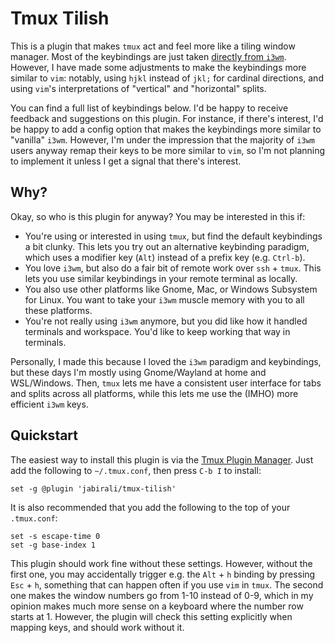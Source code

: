 # Tmux Tilish

This is a plugin that makes `tmux` act and feel more like a tiling window
manager. Most of the keybindings are just taken [directly from `i3wm`][1].
However, I have made some adjustments to make the keybindings more similar
to `vim`: notably, using `hjkl` instead of `jkl;` for cardinal directions,
and using `vim`'s interpretations of "vertical" and "horizontal" splits.

You can find a full list of keybindings below. I'd be happy to receive 
feedback and suggestions on this plugin. For instance, if there's interest,
I'd be happy to add a config option that makes the keybindings more similar
to "vanilla" `i3wm`. However, I'm under the impression that the majority of
`i3wm` users anyway remap their keys to be more similar to `vim`, so I'm
not planning to implement it unless I get a signal that there's interest.

[1]: https://i3wm.org/docs/refcard.html

## Why?

Okay, so who is this plugin for anyway? You may be interested in this if:

- You're using or interested in using `tmux`, but find the default keybindings
  a bit clunky. This lets you try out an alternative keybinding paradigm, 
  which uses a modifier key (`Alt`) instead of a prefix key (e.g. `Ctrl-b`).
- You love `i3wm`, but also do a fair bit of remote work over `ssh` + `tmux`.
  This lets you use similar keybindings in your remote terminal as locally.
- You also use other platforms like Gnome, Mac, or Windows Subsystem for Linux.
  You want to take your `i3wm` muscle memory with you to all these platforms.
- You're not really using `i3wm` anymore, but you did like how it handled
  terminals and workspace. You'd like to keep working that way in terminals.

Personally, I made this because I loved the `i3wm` paradigm and keybindings,
but these days I'm mostly using Gnome/Wayland at home and WSL/Windows. Then,
`tmux` lets me have a consistent user interface for tabs and splits across
all platforms, while this lets me use the (IMHO) more efficient `i3wm` keys.

## Quickstart

The easiest way to install this plugin is via the [Tmux Plugin Manager][2].
Just add the following to `~/.tmux.conf`, then press `C-b I` to install:

	set -g @plugin 'jabirali/tmux-tilish'

It is also recommended that you add the following to the top of your `.tmux.conf`:

	set -s escape-time 0
	set -g base-index 1

This plugin should work fine without these settings. However, without the first one,
you may accidentally trigger e.g. the `Alt` + `h` binding by pressing `Esc` + `h`,
something that can happen often if you use `vim` in `tmux`. The second one makes
the window numbers go from 1-10 instead of 0-9, which in my opinion makes much 
more sense on a keyboard where the number row starts at 1. However, the plugin
will check this setting explicitly when mapping keys, and should work without it.

[2]: https://github.com/tmux-plugins/tpm
